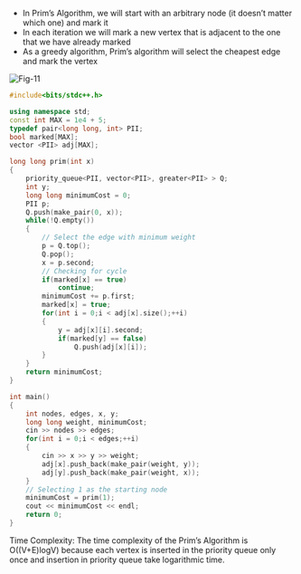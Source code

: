 - In Prim’s Algorithm, we will start with an arbitrary node (it doesn’t matter which one) and mark it
-  In each iteration we will mark a new vertex that is adjacent to the one that we have already marked
-   As a greedy algorithm, Prim’s algorithm will select the cheapest edge and mark the vertex

![Fig-11](https://user-images.githubusercontent.com/62437314/130318068-9de5d5cc-85aa-4e2d-9cf3-8413f47b9888.jpg)

```cpp
#include<bits/stdc++.h>

using namespace std;
const int MAX = 1e4 + 5;
typedef pair<long long, int> PII;
bool marked[MAX];
vector <PII> adj[MAX];

long long prim(int x)
{
    priority_queue<PII, vector<PII>, greater<PII> > Q;
    int y;
    long long minimumCost = 0;
    PII p;
    Q.push(make_pair(0, x));
    while(!Q.empty())
    {
        // Select the edge with minimum weight
        p = Q.top();
        Q.pop();
        x = p.second;
        // Checking for cycle
        if(marked[x] == true)
            continue;
        minimumCost += p.first;
        marked[x] = true;
        for(int i = 0;i < adj[x].size();++i)
        {
            y = adj[x][i].second;
            if(marked[y] == false)
                Q.push(adj[x][i]);
        }
    }
    return minimumCost;
}

int main()
{
    int nodes, edges, x, y;
    long long weight, minimumCost;
    cin >> nodes >> edges;
    for(int i = 0;i < edges;++i)
    {
        cin >> x >> y >> weight;
        adj[x].push_back(make_pair(weight, y));
        adj[y].push_back(make_pair(weight, x));
    }
    // Selecting 1 as the starting node
    minimumCost = prim(1);
    cout << minimumCost << endl;
    return 0;
}
```
Time Complexity:
The time complexity of the Prim’s Algorithm is O((V+E)logV)  because each vertex is inserted in the priority queue only once and insertion in priority queue take logarithmic time.
